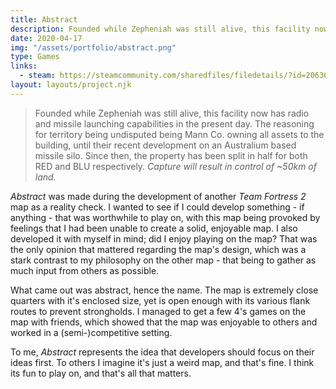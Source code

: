 ```yaml
---
title: Abstract
description: Founded while Zepheniah was still alive, this facility now has radio and missile launching capabilities in the present day.
date: 2020-04-17
img: "/assets/portfolio/abstract.png"
type: Games
links:
  - steam: https://steamcommunity.com/sharedfiles/filedetails/?id=2063636056
layout: layouts/project.njk
---
```


> Founded while Zepheniah was still alive, this facility now has radio and missile launching capabilities in the present day. The reasoning for territory being undisputed being Mann Co. owning all assets to the building, until their recent development on an Australium based missile silo. Since then, the property has been split in half for both RED and BLU respectively. _Capture will result in control of ~50km of land._

_Abstract_ was made during the development of another _Team Fortress 2_ map as a reality check. I wanted to see if I could develop something - if anything - that was worthwhile to play on, with this map being provoked by feelings that I had been unable to create a solid, enjoyable map. I also developed it with myself in mind; did I enjoy playing on the map? That was the only opinion that mattered regarding the map's design, which was a stark contrast to my philosophy on the other map - that being to gather as much input from others as possible.

What came out was abstract, hence the name. The map is extremely close quarters with it's enclosed size, yet is open enough with its various flank routes to prevent strongholds. I managed to get a few 4's games on the map with friends, which showed that the map was enjoyable to others and worked in a (semi-)competitive setting.

To me, _Abstract_ represents the idea that developers should focus on their ideas first. To others I imagine it's just a weird map, and that's fine. I think its fun to play on, and that's all that matters.
